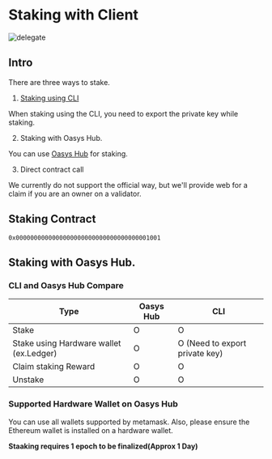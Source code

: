 # Staking with Client


![delegate](/img/docs/techdocs/validator/delegate.png)

## Intro

There are three ways to stake.

1. [Staking using CLI](/docs/hub-validator/operate-validator/1-3-join-validator#4-staking)

When staking using the CLI, you need to export the private key while staking.

2. Staking with Oasys Hub. 

You can use [Oasys Hub](https://hub.oasys.games) for staking. 

3. Direct contract call 

We currently do not support the official way, but we'll provide web for a claim if you are an owner on a validator.

## Staking Contract 

```
0x0000000000000000000000000000000000001001
```

## Staking with Oasys Hub.


### CLI and Oasys Hub Compare

| Type | Oasys Hub | CLI |
|-----------|-----------|-----------|
| Stake | O | O |
| Stake using Hardware wallet (ex.Ledger) | O | O (Need to export private key) | 
| Claim staking Reward | O | O |
| Unstake | O | O |

### Supported Hardware Wallet on Oasys Hub

You can use all wallets supported by metamask. Also, please ensure the Ethereum wallet is installed on a hardware wallet.

**Staaking requires 1 epoch to be finalized(Approx 1 Day)**